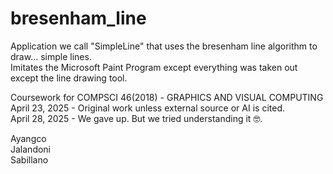 # bresenham_line
Application we call "SimpleLine" that uses the bresenham line algorithm to draw... simple lines. \
Imitates the Microsoft Paint Program except everything was taken out except the line drawing tool.

Coursework for COMPSCI 46(2018) - GRAPHICS AND VISUAL COMPUTING \
April 23, 2025 - Original work unless external source or AI is cited. \
April 28, 2025 - We gave up. But we tried understanding it 🤓.

Ayangco \
Jalandoni \
Sabillano
